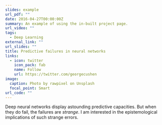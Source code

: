```yaml
---
slides: example
url_pdf: ""
date: 2016-04-27T00:00:00Z
summary: An example of using the in-built project page.
url_video: ""
tags:
  - Deep Learning
external_link: ""
url_slides: ""
title: Predictive failures in neural networks
links:
  - icon: twitter
    icon_pack: fab
    name: Follow
    url: https://twitter.com/georgecushen
image:
  caption: Photo by rawpixel on Unsplash
  focal_point: Smart
url_code: ""
---
```

Deep neural networks display astounding predictive capacities. But when they do fail, the failures are *strange*. I am interested in the epistemological implications of such strange errors.  